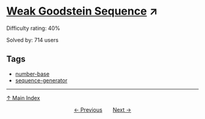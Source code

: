 # [Weak Goodstein Sequence](https://projecteuler.net/problem=396) ↗️

Difficulty rating: 40%

Solved by: 714 users
## Tags

- [number-base](../tags/number-base.md)
- [sequence-generator](../tags/sequence-generator.md)



---

[↑ Main Index](../README.md)


<div align=center><a href='395.md'>← Previous</a> &nbsp;&nbsp; &nbsp;&nbsp;  <a href='397.md'>Next →</a></div>
